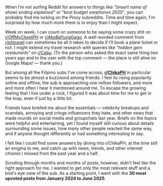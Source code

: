 When I’m not surfing Reddit for answers to things like _"(insert name of show) ending explained"_ or 
_"best budget earphones 2025"_, you can probably find me lurking on the Pinoy subreddits. Time and time again, I'm surprised by how much more
there is to enjoy than I might expect.

Week on week, I can count on someone to be saying some crazy shit on [r/OffMyChestPH](https://www.reddit.com/r/OffMyChestPH/) or [r/AkoBaYungGago](https://www.reddit.com/r/AkoBaYungGago/).
A well-worded comment from [r/phtravel](https://www.reddit.com/r/phtravel/) can sometimes be all it takes to decide if I’ll book a plane ticket or not.
I might extend my travel research with queries like _"hidden gem restaurants"_ on [r/Cebu](https://www.reddit.com/r/Cebu/).
(To the person who asked the exact same thing two years ago and to the user with the top comment — the place is still alive on Google Maps! — thank you.)

But among all the Filipino subs I've come across, [**r/ChikaPH**](https://www.reddit.com/r/ChikaPH/) in particular seems to be almost a
buzzword among friends. I feel its rising popularity online and offline; the sub is approaching one million followers, and more and more often I hear it mentioned around me.
To escape the growing feeling that I live under a rock, I figured it was about time for me to get in the loop, even if just by a little bit.

Friends have briefed me about the essentials — celebrity breakups and scandals, annoying and cringe influencers they hate,
and other news that made rounds on social media and groupchats last year.
Briefs on the topics were helpful and entertaining, yet I found myself still curious about details surrounding some issues,
how many other people reacted the same way, and if anyone thought differently or had something interesting to say.

I felt like I could find some answers by diving into r/ChikaPH, at the time still an enigma to me,
and catch up with news, trends, and other internet _chismis_ I missed from the past year and a half.

Scrolling through months and months of posts, however, didn't feel like the right approach for me.
I wanted to get only the most relevant stuff and a bird's eye view of the sub.
As a starting point, I went with the **30 most upvoted posts from January 2024 to June 2025**.
